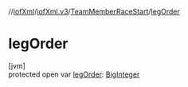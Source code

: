 //[iofXml](../../../index.md)/[iofXml.v3](../index.md)/[TeamMemberRaceStart](index.md)/[legOrder](leg-order.md)

# legOrder

[jvm]\
protected open var [legOrder](leg-order.md): [BigInteger](https://docs.oracle.com/javase/8/docs/api/java/math/BigInteger.html)

